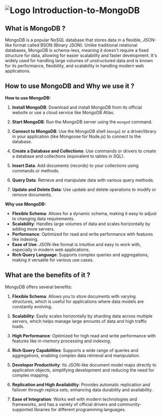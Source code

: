 # ![Logo](docs/leaf.svg) Introduction-to-MongoDB

## What is MongoDB ?

MongoDB is a popular NoSQL database that stores data in a flexible, JSON-like format called BSON (Binary JSON). Unlike traditional relational databases, MongoDB is schema-less, meaning it doesn't require a fixed structure for data, allowing for easier scalability and faster development. It's widely used for handling large volumes of unstructured data and is known for its performance, flexibility, and scalability in handling modern web applications.

## How to use MongoDB and Why we use it ?

**How to use MongoDB:**

1. **Install MongoDB**: Download and install MongoDB from its official website or use a cloud service like MongoDB Atlas.

2. **Start MongoDB**: Run the MongoDB server using the `mongod` command.

3. **Connect to MongoDB**: Use the MongoDB shell (`mongo`) or a driver/library in your application (like Mongoose for Node.js) to connect to the database.

4. **Create a Database and Collections**: Use commands or drivers to create a database and collections (equivalent to tables in SQL).

5. **Insert Data**: Add documents (records) to your collections using commands or methods.

6. **Query Data**: Retrieve and manipulate data with various query methods.

7. **Update and Delete Data**: Use update and delete operations to modify or remove documents.

**Why use MongoDB:**

- **Flexible Schema**: Allows for a dynamic schema, making it easy to adjust to changing data requirements.
- **Scalability**: Handles large volumes of data and scales horizontally by adding more servers.
- **Performance**: Optimized for read and write performance with features like indexing.
- **Ease of Use**: JSON-like format is intuitive and easy to work with, especially in modern web applications.
- **Rich Query Language**: Supports complex queries and aggregations, making it versatile for various use cases.

## What are the benefits of it ?

MongoDB offers several benefits:

1. **Flexible Schema**: Allows you to store documents with varying structures, which is useful for applications where data models are constantly evolving.

2. **Scalability**: Easily scales horizontally by sharding data across multiple servers, which helps manage large amounts of data and high traffic loads.

3. **High Performance**: Optimized for high read and write performance with features like in-memory processing and indexing.

4. **Rich Query Capabilities**: Supports a wide range of queries and aggregations, enabling complex data retrieval and manipulation.

5. **Developer Productivity**: Its JSON-like document model maps directly to application objects, simplifying development and reducing the need for complex mapping.

6. **Replication and High Availability**: Provides automatic replication and failover through replica sets, enhancing data durability and availability.

7. **Ease of Integration**: Works well with modern technologies and frameworks, and has a variety of official drivers and community-supported libraries for different programming languages.


